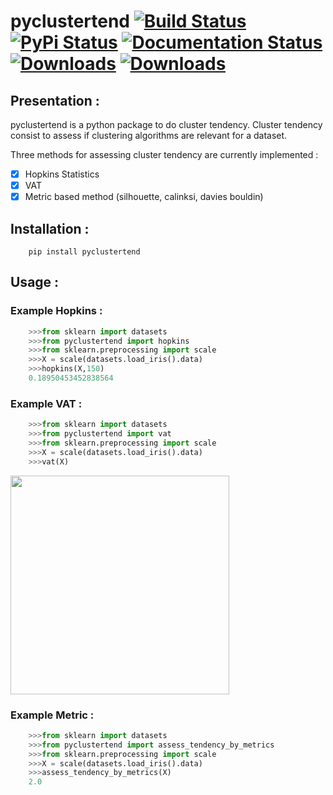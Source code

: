 # pyclustertend [![Build Status](https://travis-ci.com/lachhebo/pyclustertend.svg?branch=master)](https://travis-ci.com/lachhebo/pyclustertend)  [![PyPi Status](https://img.shields.io/pypi/v/pyclustertend.svg?color=brightgreen)](https://pypi.org/project/pyclustertend/) [![Documentation Status](https://readthedocs.org/projects/pyclustertend/badge/?version=master)](https://pyclustertend.readthedocs.io/en/master/) [![Downloads](https://pepy.tech/badge/pyclustertend)](https://pepy.tech/project/pyclustertend) [![Downloads](https://pepy.tech/badge/pyclustertend/month)](https://pepy.tech/project/pyclustertend/month) 



## Presentation : 

pyclustertend is a python package to do cluster tendency. Cluster tendency consist to assess if clustering algorithms are relevant for a dataset.


Three methods for assessing cluster tendency are currently implemented  :

- [x] Hopkins Statistics 
- [x] VAT
- [x] Metric based method (silhouette, calinksi, davies bouldin)

## Installation : 

```shell
    pip install pyclustertend
```

## Usage : 

### Example Hopkins : 

```python
    >>>from sklearn import datasets
    >>>from pyclustertend import hopkins
    >>>from sklearn.preprocessing import scale
    >>>X = scale(datasets.load_iris().data)
    >>>hopkins(X,150)
    0.18950453452838564
```

### Example VAT :

```python
    >>>from sklearn import datasets
    >>>from pyclustertend import vat
    >>>from sklearn.preprocessing import scale
    >>>X = scale(datasets.load_iris().data)
    >>>vat(X)
```

<img height="350" src="https://raw.githubusercontent.com/lachhebo/pyclustertend/screenshots/vat.png" />


### Example Metric : 


```python
    >>>from sklearn import datasets
    >>>from pyclustertend import assess_tendency_by_metrics
    >>>from sklearn.preprocessing import scale
    >>>X = scale(datasets.load_iris().data)
    >>>assess_tendency_by_metrics(X)
    2.0
```
